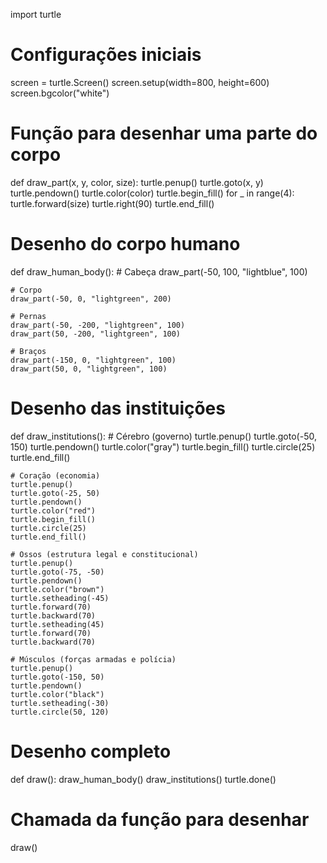import turtle

# Configurações iniciais
screen = turtle.Screen()
screen.setup(width=800, height=600)
screen.bgcolor("white")

# Função para desenhar uma parte do corpo
def draw_part(x, y, color, size):
    turtle.penup()
    turtle.goto(x, y)
    turtle.pendown()
    turtle.color(color)
    turtle.begin_fill()
    for _ in range(4):
        turtle.forward(size)
        turtle.right(90)
    turtle.end_fill()

# Desenho do corpo humano
def draw_human_body():
    # Cabeça
    draw_part(-50, 100, "lightblue", 100)
    
    # Corpo
    draw_part(-50, 0, "lightgreen", 200)
    
    # Pernas
    draw_part(-50, -200, "lightgreen", 100)
    draw_part(50, -200, "lightgreen", 100)
    
    # Braços
    draw_part(-150, 0, "lightgreen", 100)
    draw_part(50, 0, "lightgreen", 100)

# Desenho das instituições
def draw_institutions():
    # Cérebro (governo)
    turtle.penup()
    turtle.goto(-50, 150)
    turtle.pendown()
    turtle.color("gray")
    turtle.begin_fill()
    turtle.circle(25)
    turtle.end_fill()
    
    # Coração (economia)
    turtle.penup()
    turtle.goto(-25, 50)
    turtle.pendown()
    turtle.color("red")
    turtle.begin_fill()
    turtle.circle(25)
    turtle.end_fill()
    
    # Ossos (estrutura legal e constitucional)
    turtle.penup()
    turtle.goto(-75, -50)
    turtle.pendown()
    turtle.color("brown")
    turtle.setheading(-45)
    turtle.forward(70)
    turtle.backward(70)
    turtle.setheading(45)
    turtle.forward(70)
    turtle.backward(70)
    
    # Músculos (forças armadas e polícia)
    turtle.penup()
    turtle.goto(-150, 50)
    turtle.pendown()
    turtle.color("black")
    turtle.setheading(-30)
    turtle.circle(50, 120)

# Desenho completo
def draw():
    draw_human_body()
    draw_institutions()
    turtle.done()

# Chamada da função para desenhar
draw()
 
